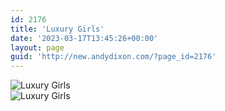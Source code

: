 ```yaml
---
id: 2176
title: 'Luxury Girls'
date: '2023-03-17T13:45:26+00:00'
layout: page
guid: 'http://new.andydixon.com/?page_id=2176'
---
```


![Luxury Girls](https://i0.wp.com/assets.g8x2.ldn.idrivee2-23.com/posters/Luxury%20Girls%2001.jpg?w=1200&ssl=1 "Luxury Girls")  
![Luxury Girls](https://i0.wp.com/assets.g8x2.ldn.idrivee2-23.com/posters/Luxury%20Girls%2002.jpg?w=1200&ssl=1 "Luxury Girls")
